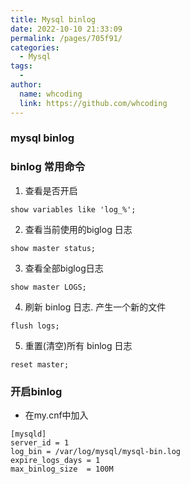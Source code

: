 ```yaml
---
title: Mysql binlog
date: 2022-10-10 21:33:09
permalink: /pages/705f91/
categories:
  - Mysql
tags:
  - 
author: 
  name: whcoding
  link: https://github.com/whcoding
---
```

### mysql binlog 



### binlog 常用命令

1. 查看是否开启

```mysql
show variables like 'log_%'; 
```

2. 查看当前使用的biglog 日志 

```mysql
show master status;
```

3. 查看全部biglog日志

```mysql
show master LOGS;
```

4. 刷新 binlog 日志. 产生一个新的文件

```mysql
flush logs;
```

5. 重置(清空)所有 binlog 日志

```mysql
reset master;
```



### 开启binlog

- 在my.cnf中加入

````shell
[mysqld]
server_id = 1
log_bin = /var/log/mysql/mysql-bin.log
expire_logs_days = 1
max_binlog_size  = 100M
````

